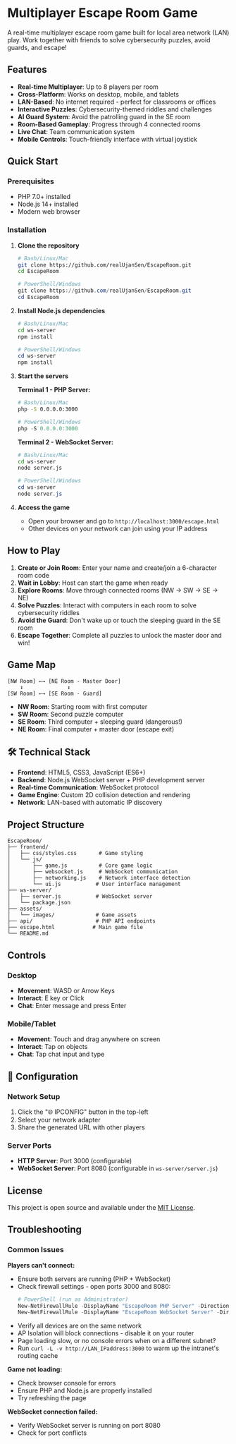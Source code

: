 #  Multiplayer Escape Room Game

A real-time multiplayer escape room game built for local area network (LAN) play. Work together with friends to solve cybersecurity puzzles, avoid guards, and escape!

##  Features

- **Real-time Multiplayer**: Up to 8 players per room
- **Cross-Platform**: Works on desktop, mobile, and tablets
- **LAN-Based**: No internet required - perfect for classrooms or offices
- **Interactive Puzzles**: Cybersecurity-themed riddles and challenges
- **AI Guard System**: Avoid the patrolling guard in the SE room
- **Room-Based Gameplay**: Progress through 4 connected rooms
- **Live Chat**: Team communication system
- **Mobile Controls**: Touch-friendly interface with virtual joystick

##  Quick Start

### Prerequisites
- PHP 7.0+ installed
- Node.js 14+ installed
- Modern web browser

### Installation

1. **Clone the repository**
   ```bash
   # Bash/Linux/Mac
   git clone https://github.com/realUjanSen/EscapeRoom.git
   cd EscapeRoom
   ```
   ```powershell
   # PowerShell/Windows
   git clone https://github.com/realUjanSen/EscapeRoom.git
   cd EscapeRoom
   ```

2. **Install Node.js dependencies**
   ```bash
   # Bash/Linux/Mac
   cd ws-server
   npm install
   ```
   ```powershell
   # PowerShell/Windows
   cd ws-server
   npm install
   ```

3. **Start the servers**

   **Terminal 1 - PHP Server:**
   ```bash
   # Bash/Linux/Mac
   php -S 0.0.0.0:3000
   ```
   ```powershell
   # PowerShell/Windows
   php -S 0.0.0.0:3000
   ```

   **Terminal 2 - WebSocket Server:**
   ```bash
   # Bash/Linux/Mac
   cd ws-server
   node server.js
   ```
   ```powershell
   # PowerShell/Windows
   cd ws-server
   node server.js
   ```

4. **Access the game**
   - Open your browser and go to `http://localhost:3000/escape.html`
   - Other devices on your network can join using your IP address

##  How to Play

1. **Create or Join Room**: Enter your name and create/join a 6-character room code
2. **Wait in Lobby**: Host can start the game when ready
3. **Explore Rooms**: Move through connected rooms (NW → SW → SE → NE)
4. **Solve Puzzles**: Interact with computers in each room to solve cybersecurity riddles
5. **Avoid the Guard**: Don't wake up or touch the sleeping guard in the SE room
6. **Escape Together**: Complete all puzzles to unlock the master door and win!

##  Game Map

```
[NW Room] ←→ [NE Room - Master Door]
    ↕              ↕
[SW Room] ←→ [SE Room - Guard]
```

- **NW Room**: Starting room with first computer
- **SW Room**: Second puzzle computer
- **SE Room**: Third computer + sleeping guard (dangerous!)
- **NE Room**: Final computer + master door (escape exit)

## 🛠️ Technical Stack

- **Frontend**: HTML5, CSS3, JavaScript (ES6+)
- **Backend**: Node.js WebSocket server + PHP development server
- **Real-time Communication**: WebSocket protocol
- **Game Engine**: Custom 2D collision detection and rendering
- **Network**: LAN-based with automatic IP discovery

##  Project Structure

```
EscapeRoom/
├── frontend/
│   ├── css/styles.css       # Game styling
│   └── js/
│       ├── game.js          # Core game logic
│       ├── websocket.js     # WebSocket communication
│       ├── networking.js    # Network interface detection
│       └── ui.js           # User interface management
├── ws-server/
│   ├── server.js           # WebSocket server
│   └── package.json
├── assets/
│   └── images/             # Game assets
├── api/                    # PHP API endpoints
├── escape.html            # Main game file
└── README.md
```

##  Controls

### Desktop
- **Movement**: WASD or Arrow Keys
- **Interact**: E key or Click
- **Chat**: Enter message and press Enter

### Mobile/Tablet
- **Movement**: Touch and drag anywhere on screen
- **Interact**: Tap on objects
- **Chat**: Tap chat input and type

## 🔧 Configuration

### Network Setup
1. Click the "🌐 IPCONFIG" button in the top-left
2. Select your network adapter
3. Share the generated URL with other players

### Server Ports
- **HTTP Server**: Port 3000 (configurable)
- **WebSocket Server**: Port 8080 (configurable in `ws-server/server.js`)


##  License

This project is open source and available under the [MIT License](LICENSE).

##  Troubleshooting

### Common Issues

**Players can't connect:**
- Ensure both servers are running (PHP + WebSocket)
- Check firewall settings - open ports 3000 and 8080:
  ```powershell
  # PowerShell (run as Administrator)
  New-NetFirewallRule -DisplayName "EscapeRoom PHP Server" -Direction Inbound -Protocol TCP -LocalPort 3000 -Action Allow
  New-NetFirewallRule -DisplayName "EscapeRoom WebSocket Server" -Direction Inbound -Protocol TCP -LocalPort 8080 -Action Allow
  ```
- Verify all devices are on the same network
- AP Isolation will block connections - disable it on your router
- Page loading slow, or no console errors when on a different subnet?
- Run `curl -L -v http://LAN_IPaddress:3000` to warm up the intranet's routing cache

**Game not loading:**
- Check browser console for errors
- Ensure PHP and Node.js are properly installed
- Try refreshing the page

**WebSocket connection failed:**
- Verify WebSocket server is running on port 8080
- Check for port conflicts

